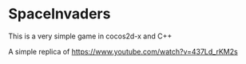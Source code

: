 # SpaceInvaders

This is a very simple game in cocos2d-x and C++

A simple replica of https://www.youtube.com/watch?v=437Ld_rKM2s
